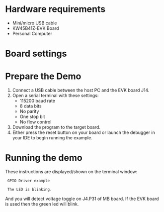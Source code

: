 Hardware requirements
=====================
- Mini/micro USB cable
- KW45B41Z-EVK Board
- Personal Computer

Board settings
============

Prepare the Demo
================
1. Connect a USB cable between the host PC and the EVK board J14.
2. Open a serial terminal with these settings:
    - 115200 baud rate
    - 8 data bits
    - No parity
    - One stop bit
    - No flow control
3. Download the program to the target board.
4. Either press the reset button on your board or launch the debugger in your IDE to begin running the example.

Running the demo
================
These instructions are displayed/shown on the terminal window:
~~~~~~~~~~~~~~~~~~~~~~~~~~~~~~~~~~~
 GPIO Driver example

 The LED is blinking.
~~~~~~~~~~~~~~~~~~~~~~~~~~~~~~~~~~~
And you will detect voltage toggle on J4.P31 of MB board.
If the EVK board is used then the green led will blink.
